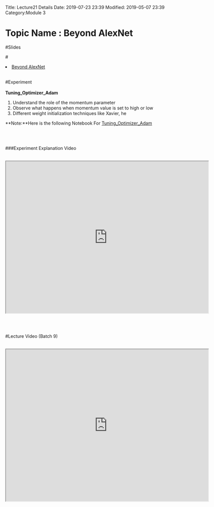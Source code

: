 Title: Lecture21 Details
Date: 2019-07-23 23:39
Modified: 2019-05-07 23:39
Category:Module 3

# Topic Name : Beyond AlexNet

#Slides<br>

#<li><a href="https://www.dropbox.com/home/Batch7/Slides/Day26?preview=Beyond_AlexNet.pptx" target="_blank">Beyond AlexNet</a></li> <br>



#Experiment<br><br>
**Tuning_Optimizer_Adam**
1. Understand the role of the momentum parameter<br>
2. Observe what happens when momentum value is set to high or low<br>
3. Different weight initialization techniques like Xavier, he<br>

**Note:**Here is the following Notebook For [Tuning_Optimizer_Adam](https://drive.google.com/file/d/1lFMwzqRT7Yzn4GsP7CgqUnfQkgTqNL8E/view?usp=sharing)

<br><br>

###Experiment Explanation Video <br><br>
<iframe src="https://cdn.talentsprint.com/aiml/AIML_BATCH_HYD_7/March31/weight_intilizations.mp4"width="640" height="480"></iframe>

<br><br>

#Lecture Video (Batch 9) <br><br>
<iframe src="https://videoken.com/embed/vkene-DL2ZQfFt2w"width="640" height="480"></iframe>







